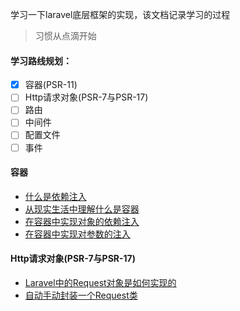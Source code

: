 学习一下laravel底层框架的实现，该文档记录学习的过程

> 习惯从点滴开始

#### 学习路线规划：
- [x] 容器(PSR-11)
- [ ] Http请求对象(PSR-7与PSR-17)
- [ ] 路由
- [ ] 中间件
- [ ] 配置文件
- [ ] 事件

#### 容器
- [什么是依赖注入](https://github.com/flaravel/straw/blob/master/example/container/table.md)
- [从现实生活中理解什么是容器](https://github.com/flaravel/straw/blob/master/example/container/container.md)
- [在容器中实现对象的依赖注入](https://github.com/flaravel/straw/blob/master/example/container/container2.md)
- [在容器中实现对参数的注入](https://github.com/flaravel/straw/blob/master/example/container/container3.md)

#### Http请求对象(PSR-7与PSR-17)
- [Laravel中的Request对象是如何实现的](https://github.com/flaravel/straw/blob/master/example/http/laravel_request.md)
- [自动手动封装一个Request类](https://github.com/flaravel/straw/blob/master/example/http/request.md)